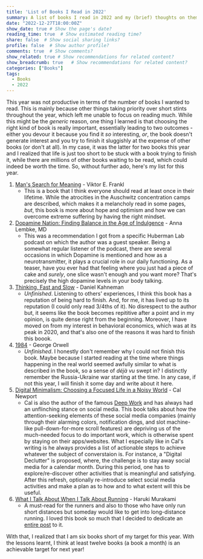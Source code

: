 ```yaml
---
title: 'List of Books I Read in 2022'
summary: A list of books I read in 2022 and my (brief) thoughts on them. 
date: "2022-12-27T18:00:00Z"
show_date: true	# Show the page's date?
reading_time: true  # Show estimated reading time?
share: false  # Show social sharing links?
profile: false  # Show author profile?
comments: true  # Show comments?
show_related: true # Show recommendations for related content?
show_breadcrumb: true	# Show recommendations for related content?
categories: ["Books"]
tags:
  - Books
  - 2022
---
```


This year was not productive in terms of the number of books I wanted to read. This is mainly because other things taking priority over short stints throughout the year, which left me unable to focus on reading much. While this might be the *generic* reason, one thing I learned is that choosing the right kind of book is really important, essentially leading to two outcomes - either you devour it because you find it *so* interesting, *or*, the book doesn't generate interest and you try to finish it sluggishly at the expense of other books (or don't at all). In my case, it was the latter for two books this year and I realized that life is just too short to be stuck with a book trying to finish it, while there are millions of other books waiting to be read, which could indeed be worth the time. So, without further ado, here's my list for this year.

1. [Man's Search for Meaning](https://www.goodreads.com/book/show/4069.Man_s_Search_for_Meaning?from_search=true&from_srp=true&qid=GQ7CRFjbxa&rank=1) - Viktor E. Frankl
	* This is a book that I think everyone should read at least once in their lifetime. While the atrocities in the Auschwitz concentration camps are described, which makes it a melancholy read in some pages, *but*, this book is more about hope and optimism and how we can overcome extreme suffering by having the right mindset. 
2. [Dopamine Nation: Finding Balance in the Age of Indulgence](https://www.goodreads.com/book/show/55723020-dopamine-nation?ac=1&from_search=true&qid=dRpk8eQie3&rank=1) - Anna Lembke, MD
	* This was a recommendation I got from a specific Huberman Lab podcast on which the author was a guest speaker. Being a somewhat regular listener of the podcast, there are several occasions in which Dopamine is mentioned and how as a neurotransmitter, it plays a crucial role in our daily functioning. As a teaser, have you ever had that feeling where you just had a piece of cake and *surely*, one slice wasn't enough and you want more? That's precisely the high dopamine levels in your body talking. 
3. [Thinking, Fast and Slow](https://www.goodreads.com/book/show/11468377-thinking-fast-and-slow?ac=1&from_search=true&qid=vxD0Oz0gYm&rank=4) - Daniel Kahneman
	* *Unfinished*. Listening to others' experiences, I think this book has a reputation of being hard to finish. And, for me, it has lived up to its reputation (I could only read 3/4ths of it). No disrespect to the author but, it seems like the book becomes repititive after a point and in my opinion, is quite dense right from the beginning. Moreover, I have moved on from my interest in behavioral economics, which was at its peak in 2020, and that's also one of the reasons it was hard to finish this boook.
4. [1984](https://www.goodreads.com/book/show/61439040-1984?ac=1&from_search=true&qid=MZrPCLcnFZ&rank=1) - George Orwell
	* *Unfinished*. I honestly don't remember why I could not finish this book. Maybe because I started reading at the time where things happening in the real world seemed awfully similar to what is described in the book, so a sense of *déjà vu* swept in? I distinctly remember the Russia-Ukraine war starting at the time. In any case, if not this year, I will finish it some day and write about it here.
5. [Digital Minimalism: Choosing a Focused Life in a Noisy World](https://www.goodreads.com/book/show/40672036-digital-minimalism?ac=1&from_search=true&qid=YG0EE1hWGF&rank=3) - Cal Newport 
	* Cal is also the author of the famous [Deep Work](https://www.goodreads.com/book/show/25744928-deep-work) and has always had an unflinching stance on social media. This book talks about how the attention-seeking elements of these social media companies (mainly through their alarming colors, notification dings, and slot machine-like pull-down-for-more scroll features) are depriving us of the much-needed focus to do important work, which is otherwise spent by staying on their apps/websites. What I especially like in Cal's writing is he always provides a list of actionable steps to achieve whatever the subject of converstaion is. For instance, a "Digital Declutter" is proposed, where, the challenge is to stay away social media for a calendar month. During this period, one has to explore/re-discover other activities that is meaningful and satisfying. After this refresh, optionally re-introduce select social media activities and make a plan as to how and to what extent will this be useful. 
6. [What I Talk About When I Talk About Running](https://www.goodreads.com/book/show/2195464.What_I_Talk_About_When_I_Talk_About_Running?ac=1&from_search=true&qid=CP64OmLThh&rank=1) - Haruki Murakami
	* A must-read for the runners and also to those who have only run short distances but someday would like to get into long-distance running. I loved this book so much that I decided to dedicate an [entire post](https://naga-karthik.github.io/post/book-review/) to it. 


With that, I realized that I am six books short of my target for this year. With the lessons learnt, I think at least twelve books (a book a month) is an achievable target for next year! 

   
   
